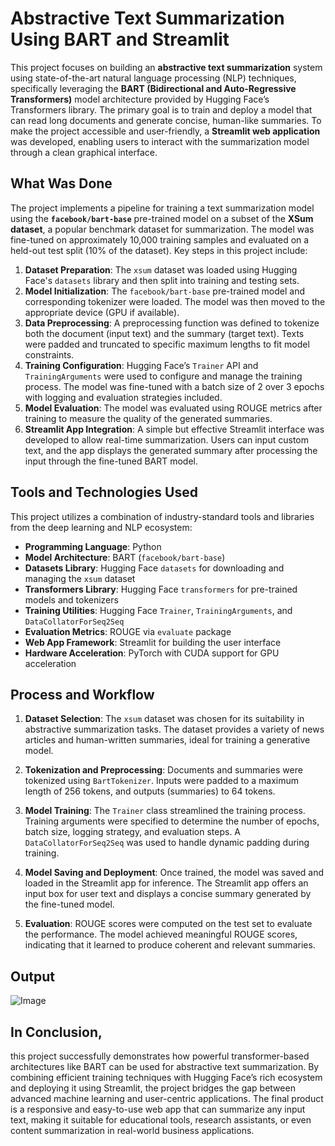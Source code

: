 
# Abstractive Text Summarization Using BART and Streamlit

This project focuses on building an **abstractive text summarization** system using state-of-the-art natural language processing (NLP) techniques, specifically leveraging the **BART (Bidirectional and Auto-Regressive Transformers)** model architecture provided by Hugging Face’s Transformers library. The primary goal is to train and deploy a model that can read long documents and generate concise, human-like summaries. To make the project accessible and user-friendly, a **Streamlit web application** was developed, enabling users to interact with the summarization model through a clean graphical interface.

## What Was Done

The project implements a pipeline for training a text summarization model using the **`facebook/bart-base`** pre-trained model on a subset of the **XSum dataset**, a popular benchmark dataset for summarization. The model was fine-tuned on approximately 10,000 training samples and evaluated on a held-out test split (10% of the dataset). Key steps in this project include:

1. **Dataset Preparation**: The `xsum` dataset was loaded using Hugging Face's `datasets` library and then split into training and testing sets.
2. **Model Initialization**: The `facebook/bart-base` pre-trained model and corresponding tokenizer were loaded. The model was then moved to the appropriate device (GPU if available).
3. **Data Preprocessing**: A preprocessing function was defined to tokenize both the document (input text) and the summary (target text). Texts were padded and truncated to specific maximum lengths to fit model constraints.
4. **Training Configuration**: Hugging Face’s `Trainer` API and `TrainingArguments` were used to configure and manage the training process. The model was fine-tuned with a batch size of 2 over 3 epochs with logging and evaluation strategies included.
5. **Model Evaluation**: The model was evaluated using ROUGE metrics after training to measure the quality of the generated summaries.
6. **Streamlit App Integration**: A simple but effective Streamlit interface was developed to allow real-time summarization. Users can input custom text, and the app displays the generated summary after processing the input through the fine-tuned BART model.

## Tools and Technologies Used

This project utilizes a combination of industry-standard tools and libraries from the deep learning and NLP ecosystem:

- **Programming Language**: Python
- **Model Architecture**: BART (`facebook/bart-base`)
- **Datasets Library**: Hugging Face `datasets` for downloading and managing the `xsum` dataset
- **Transformers Library**: Hugging Face `transformers` for pre-trained models and tokenizers
- **Training Utilities**: Hugging Face `Trainer`, `TrainingArguments`, and `DataCollatorForSeq2Seq`
- **Evaluation Metrics**: ROUGE via `evaluate` package
- **Web App Framework**: Streamlit for building the user interface
- **Hardware Acceleration**: PyTorch with CUDA support for GPU acceleration

## Process and Workflow

1. **Dataset Selection**: The `xsum` dataset was chosen for its suitability in abstractive summarization tasks. The dataset provides a variety of news articles and human-written summaries, ideal for training a generative model.
   
2. **Tokenization and Preprocessing**: Documents and summaries were tokenized using `BartTokenizer`. Inputs were padded to a maximum length of 256 tokens, and outputs (summaries) to 64 tokens.

3. **Model Training**: The `Trainer` class streamlined the training process. Training arguments were specified to determine the number of epochs, batch size, logging strategy, and evaluation steps. A `DataCollatorForSeq2Seq` was used to handle dynamic padding during training.

4. **Model Saving and Deployment**: Once trained, the model was saved and loaded in the Streamlit app for inference. The Streamlit app offers an input box for user text and displays a concise summary generated by the fine-tuned model.

5. **Evaluation**: ROUGE scores were computed on the test set to evaluate the performance. The model achieved meaningful ROUGE scores, indicating that it learned to produce coherent and relevant summaries.


## Output

![Image](https://github.com/user-attachments/assets/0a4f4404-bc6f-4329-9a9f-6562fd9c8bca)
## In Conclusion,
   this project successfully demonstrates how powerful transformer-based architectures like BART can be used for abstractive text summarization. By combining efficient training techniques with Hugging Face’s rich ecosystem and deploying it using Streamlit, the project bridges the gap between advanced machine learning and user-centric applications. The final product is a responsive and easy-to-use web app that can summarize any input text, making it suitable for educational tools, research assistants, or even content summarization in real-world business applications.
